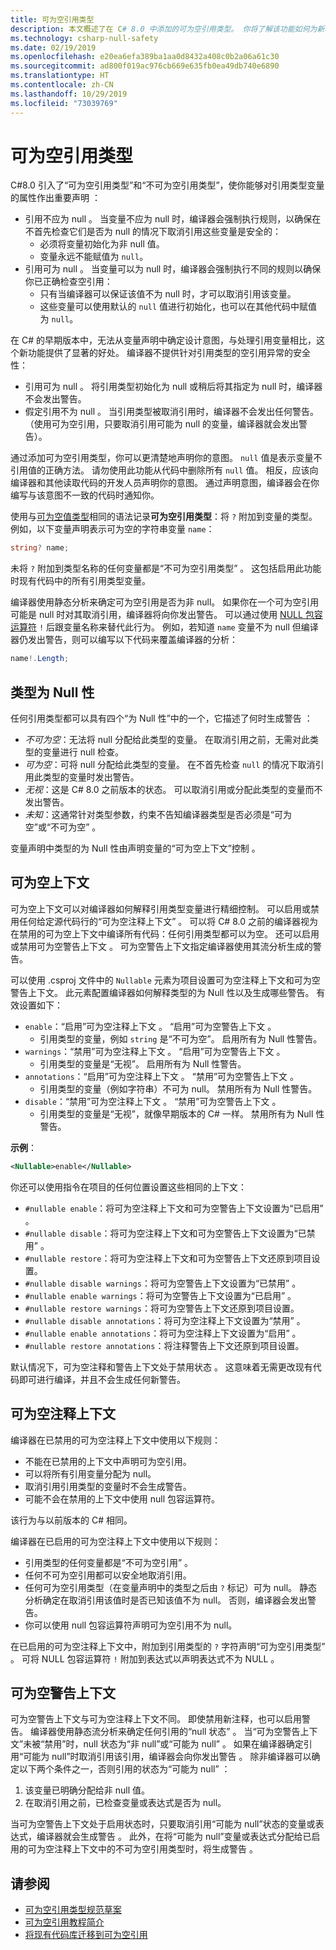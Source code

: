 ```yaml
---
title: 可为空引用类型
description: 本文概述了在 C# 8.0 中添加的可为空引用类型。 你将了解该功能如何为新项目和现有项目提供针对空引用异常的安全性。
ms.technology: csharp-null-safety
ms.date: 02/19/2019
ms.openlocfilehash: e20ea6efa389ba1aa0d8432a408c0b2a06a61c30
ms.sourcegitcommit: ad800f019ac976cb669e635fb0ea49db740e6890
ms.translationtype: HT
ms.contentlocale: zh-CN
ms.lasthandoff: 10/29/2019
ms.locfileid: "73039769"
---
```

# <a name="nullable-reference-types"></a>可为空引用类型

C#8.0 引入了“可为空引用类型”和“不可为空引用类型”，使你能够对引用类型变量的属性作出重要声明   ：

- 引用不应为 null  。 当变量不应为 null 时，编译器会强制执行规则，以确保在不首先检查它们是否为 null 的情况下取消引用这些变量是安全的：
  - 必须将变量初始化为非 null 值。
  - 变量永远不能赋值为 `null`。
- 引用可为 null  。 当变量可以为 null 时，编译器会强制执行不同的规则以确保你已正确检查空引用：
  - 只有当编译器可以保证该值不为 null 时，才可以取消引用该变量。
  - 这些变量可以使用默认的 `null` 值进行初始化，也可以在其他代码中赋值为 `null`。

在 C# 的早期版本中，无法从变量声明中确定设计意图，与处理引用变量相比，这个新功能提供了显著的好处。 编译器不提供针对引用类型的空引用异常的安全性：

- 引用可为 null  。 将引用类型初始化为 null 或稍后将其指定为 null 时，编译器不会发出警告。
- 假定引用不为 null  。 当引用类型被取消引用时，编译器不会发出任何警告。 （使用可为空引用，只要取消引用可能为 null 的变量，编译器就会发出警告）。

通过添加可为空引用类型，你可以更清楚地声明你的意图。 `null` 值是表示变量不引用值的正确方法。 请勿使用此功能从代码中删除所有 `null` 值。 相反，应该向编译器和其他读取代码的开发人员声明你的意图。 通过声明意图，编译器会在你编写与该意图不一致的代码时通知你。

使用与[可为空值类型](programming-guide/nullable-types/index.md)相同的语法记录**可为空引用类型**：将 `?` 附加到变量的类型。 例如，以下变量声明表示可为空的字符串变量 `name`：

```csharp
string? name;
```

未将 `?` 附加到类型名称的任何变量都是“不可为空引用类型”  。 这包括启用此功能时现有代码中的所有引用类型变量。

编译器使用静态分析来确定可为空引用是否为非 null。 如果你在一个可为空引用可能是 null 时对其取消引用，编译器将向你发出警告。 可以通过使用 [NULL 包容运算符](language-reference/operators/null-forgiving.md) `!` 后跟变量名称来替代此行为。 例如，若知道 `name` 变量不为 null 但编译器仍发出警告，则可以编写以下代码来覆盖编译器的分析：

```csharp
name!.Length;
```

## <a name="nullability-of-types"></a>类型为 Null 性

任何引用类型都可以具有四个“为 Null 性”中的一个，它描述了何时生成警告  ：

- *不可为空*：无法将 null 分配给此类型的变量。 在取消引用之前，无需对此类型的变量进行 null 检查。
- *可为空*：可将 null 分配给此类型的变量。 在不首先检查 `null` 的情况下取消引用此类型的变量时发出警告。
- *无视*：这是 C# 8.0 之前版本的状态。 可以取消引用或分配此类型的变量而不发出警告。
- *未知*：这通常针对类型参数，约束不告知编译器类型是否必须是“可为空”或“不可为空”   。

变量声明中类型的为 Null 性由声明变量的“可为空上下文”控制  。

## <a name="nullable-contexts"></a>可为空上下文

可为空上下文可以对编译器如何解释引用类型变量进行精细控制。 可以启用或禁用任何给定源代码行的“可为空注释上下文”  。 可以将 C# 8.0 之前的编译器视为在禁用的可为空上下文中编译所有代码：任何引用类型都可以为空。 还可以启用或禁用可为空警告上下文  。 可为空警告上下文指定编译器使用其流分析生成的警告。

可以使用 .csproj 文件中的 `Nullable` 元素为项目设置可为空注释上下文和可为空警告上下文。  此元素配置编译器如何解释类型的为 Null 性以及生成哪些警告。 有效设置如下：

- `enable`：“启用”可为空注释上下文  。 “启用”可为空警告上下文  。
  - 引用类型的变量，例如 `string` 是“不可为空”。  启用所有为 Null 性警告。
- `warnings`：“禁用”可为空注释上下文  。 “启用”可为空警告上下文  。
  - 引用类型的变量是“无视”。 启用所有为 Null 性警告。
- `annotations`：“启用”可为空注释上下文  。 “禁用”可为空警告上下文  。
  - 引用类型的变量（例如字符串）不可为 null。 禁用所有为 Null 性警告。
- `disable`：“禁用”可为空注释上下文  。 “禁用”可为空警告上下文  。
  - 引用类型的变量是“无视”，就像早期版本的 C# 一样。 禁用所有为 Null 性警告。

**示例**：

```xml
<Nullable>enable</Nullable>
```

你还可以使用指令在项目的任何位置设置这些相同的上下文：

- `#nullable enable`：将可为空注释上下文和可为空警告上下文设置为“已启用”  。
- `#nullable disable`：将可为空注释上下文和可为空警告上下文设置为“已禁用”  。
- `#nullable restore`：将可为空注释上下文和可为空警告上下文还原到项目设置。
- `#nullable disable warnings`：将可为空警告上下文设置为“已禁用”  。
- `#nullable enable warnings`：将可为空警告上下文设置为“已启用”  。
- `#nullable restore warnings`：将可为空警告上下文还原到项目设置。
- `#nullable disable annotations`：将可为空注释上下文设置为“禁用”  。
- `#nullable enable annotations`：将可为空注释上下文设置为“启用”  。
- `#nullable restore annotations`：将注释警告上下文还原到项目设置。

默认情况下，可为空注释和警告上下文处于禁用状态  。 这意味着无需更改现有代码即可进行编译，并且不会生成任何新警告。

## <a name="nullable-annotation-context"></a>可为空注释上下文

编译器在已禁用的可为空注释上下文中使用以下规则：

- 不能在已禁用的上下文中声明可为空引用。
- 可以将所有引用变量分配为 null。
- 取消引用引用类型的变量时不会生成警告。
- 可能不会在禁用的上下文中使用 null 包容运算符。

该行为与以前版本的 C# 相同。

编译器在已启用的可为空注释上下文中使用以下规则：

- 引用类型的任何变量都是“不可为空引用”  。
- 任何不可为空引用都可以安全地取消引用。
- 任何可为空引用类型（在变量声明中的类型之后由 `?` 标记）可为 null。 静态分析确定在取消引用该值时是否已知该值不为 null。 否则，编译器会发出警告。
- 你可以使用 null 包容运算符声明可为空引用不为 null。

在已启用的可为空注释上下文中，附加到引用类型的 `?` 字符声明“可为空引用类型”  。 可将 NULL 包容运算符 `!` 附加到表达式以声明表达式不为 NULL  。

## <a name="nullable-warning-context"></a>可为空警告上下文

可为空警告上下文与可为空注释上下文不同。 即使禁用新注释，也可以启用警告。 编译器使用静态流分析来确定任何引用的“null 状态”  。 当“可为空警告上下文”未被“禁用”时，null 状态为“非 null”或“可能为 null”     。 如果在编译器确定引用“可能为 null”时取消引用该引用，编译器会向你发出警告  。 除非编译器可以确定以下两个条件之一，否则引用的状态为“可能为 null”  ：

1. 该变量已明确分配给非 null 值。
1. 在取消引用之前，已检查变量或表达式是否为 null。

当可为空警告上下文处于启用状态时，只要取消引用“可能为 null”状态的变量或表达式，编译器就会生成警告  。 此外，在将“可能为 null”变量或表达式分配给已启用的可为空注释上下文中的不可为空引用类型时，将生成警告  。

## <a name="see-also"></a>请参阅

- [可为空引用类型规范草案](~/_csharplang/proposals/csharp-8.0/nullable-reference-types-specification.md)
- [可为空引用教程简介](tutorials/nullable-reference-types.md)
- [将现有代码库迁移到可为空引用](tutorials/upgrade-to-nullable-references.md)
